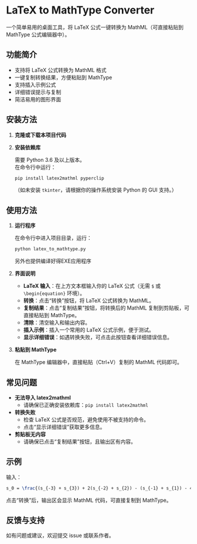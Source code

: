 # LaTeX to MathType Converter

一个简单易用的桌面工具，将 LaTeX 公式一键转换为 MathML（可直接粘贴到 MathType 公式编辑器中）。

## 功能简介

- 支持将 LaTeX 公式转换为 MathML 格式
- 一键复制转换结果，方便粘贴到 MathType
- 支持插入示例公式
- 详细错误提示与复制
- 简洁易用的图形界面

## 安装方法

1. **克隆或下载本项目代码**

2. **安装依赖库**

   需要 Python 3.6 及以上版本。  
   在命令行中运行：

   ```bash
   pip install latex2mathml pyperclip
   ```

   （如未安装 `tkinter`，请根据你的操作系统安装 Python 的 GUI 支持。）

## 使用方法

1. **运行程序**

   在命令行中进入项目目录，运行：

   ```bash
   python latex_to_mathtype.py
   ```

   另外也提供编译好得EXE应用程序

2. **界面说明**

   - **LaTeX 输入**：在上方文本框输入你的 LaTeX 公式（无需 `$` 或 `\begin{equation}` 环境）。
   - **转换**：点击“转换”按钮，将 LaTeX 公式转换为 MathML。
   - **复制结果**：点击“复制结果”按钮，将转换后的 MathML 复制到剪贴板，可直接粘贴到 MathType。
   - **清除**：清空输入和输出内容。
   - **插入示例**：插入一个常用的 LaTeX 公式示例，便于测试。
   - **显示详细错误**：如遇转换失败，可点击此按钮查看详细错误信息。

3. **粘贴到 MathType**

   在 MathType 编辑器中，直接粘贴（Ctrl+V）复制的 MathML 代码即可。

## 常见问题

- **无法导入 latex2mathml**
  - 请确保已正确安装依赖库：`pip install latex2mathml`
- **转换失败**
  - 检查 LaTeX 公式是否规范，避免使用不被支持的命令。
  - 点击“显示详细错误”获取更多信息。
- **剪贴板无内容**
  - 请确保已点击“复制结果”按钮，且输出区有内容。

## 示例

输入：

```latex
s_0 = \frac{(s_{-3} + s_{3}) + 2(s_{-2} + s_{2}) - (s_{-1} + s_{1}) - 4s_0}{16h^2}
```

点击“转换”后，输出区会显示 MathML 代码，可直接复制到 MathType。

## 反馈与支持

如有问题或建议，欢迎提交 issue 或联系作者。
